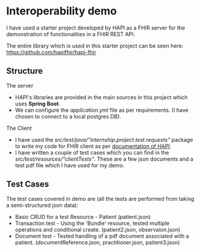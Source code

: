 # Interoperability demo

I have used a starter project developed by HAPI as a FHIR server for the demonstration of functionalities in a FHIR REST API.

The entire library which is used in this starter project can be seen here: https://github.com/hapifhir/hapi-fhir

## Structure

The server

- HAPI's libraries are provided in the main sources in this project which uses **Spring Boot**.
- We can configure the *application.yml* file as per requirements. (I have chosen to connect to a local postgres DB).

The Client

- I have used the *src/test/java/"internship.project.test.requests"* package to write my code for FHIR client as per [documentation of HAPI](https://hapifhir.io/hapi-fhir/docs/).
- I have written a couple of test cases which you can find in the *src/test/resources/"clientTests"*. These are a few json documents and a test pdf file which I have used for my demo.


## Test Cases

The test cases covered in demo are (all the tests are performed from taking a semi-structured json data):

- Basic CRUD for a test Resource - Patient (patient.json)
- Transaction test - Using the 'Bundle' resource, tested multiple operations and conditional create. (patient2.json, observaion.json)
- Document test - Tested handling of a pdf document associated with a patient. (documentReference.json, practitioner.json, patient3.json)

